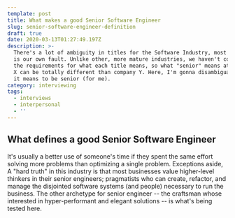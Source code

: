 ```yaml
---
template: post
title: What makes a good Senior Software Engineer
slug: senior-software-engineer-definition
draft: true
date: 2020-03-13T01:27:49.197Z
description: >-
  There's a lot of ambiguity in titles for the Software Industry, most of which
  is our own fault. Unlike other, more mature industries, we haven't codified
  the requirements for what each title means, so what "senior" means at company
  X can be totally different than company Y. Here, I'm gonna disambiguate what
  it means to be senior (for me). 
category: interviewing
tags:
  - interviews
  - interpersonal
  - ''
---
```

## What defines a good Senior Software Engineer
It's usually a better use of someone's time if they spent the same effort solving more problems than optimizing a single problem. Exceptions aside, A "hard truth" in this industry is that most businesses value higher-level thinkers in their senior engineers; pragmatists who can create, refactor, and manage the disjointed software systems (and people) necessary to run the business. The other archetype for senior engineer -- the craftsman whose interested in hyper-performant and elegant solutions -- is what's being tested here.
